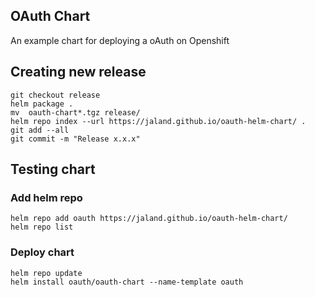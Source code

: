 ## OAuth Chart

An example chart for deploying a oAuth on Openshift



## Creating new release

```
git checkout release
helm package .
mv  oauth-chart*.tgz release/
helm repo index --url https://jaland.github.io/oauth-helm-chart/ .
git add --all
git commit -m "Release x.x.x"
```




## Testing chart

### Add helm repo
```
helm repo add oauth https://jaland.github.io/oauth-helm-chart/
helm repo list
```

### Deploy chart
```
helm repo update
helm install oauth/oauth-chart --name-template oauth
```